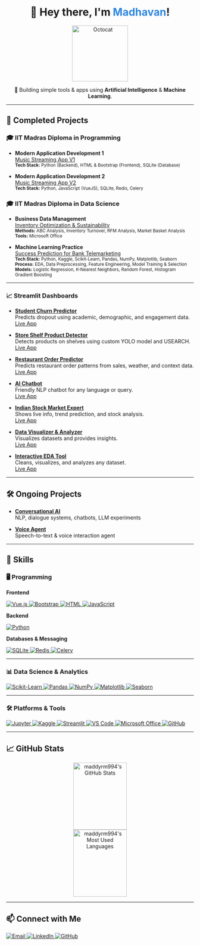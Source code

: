 <!--
Profile README for @maddyrm994

GitHub Vibe: Modern, welcoming, and visually organized.
-->

<div align="center">
  <h1>👋 Hey there, I'm <span style="color:#2e86de;">Madhavan</span>!</h1>
  <img src="https://octodex.github.com/images/daftpunktocat-guy.gif" width="150" alt="Octocat"/>
  <p>
      🤖 Building simple tools & apps using <b>Artificial Intelligence</b> & <b>Machine Learning</b>.<br>
  </p>
</div>

---

## 🚀 Completed Projects

### 🎓 IIT Madras Diploma in Programming

- **Modern Application Development 1**  
  [Music Streaming App V1](https://github.com/maddyrm994/mad1_proj)  
  <sub>
    <b>Tech Stack:</b> Python (Backend), HTML & Bootstrap (Frontend), SQLite (Database)
  </sub>

- **Modern Application Development 2**  
  [Music Streaming App V2](https://github.com/maddyrm994/mad2_proj)  
  <sub>
    <b>Tech Stack:</b> Python, JavaScript (VueJS), SQLite, Redis, Celery
  </sub>

### 🎓 IIT Madras Diploma in Data Science

- **Business Data Management**  
  [Inventory Optimization & Sustainability](https://github.com/maddyrm994/bdm_proj)  
  <sub>
    <b>Methods:</b> ABC Analysis, Inventory Turnover, RFM Analysis, Market Basket Analysis  
    <b>Tools:</b> Microsoft Office
  </sub>

- **Machine Learning Practice**  
  [Success Prediction for Bank Telemarketing](https://github.com/maddyrm994/mlp_proj)  
  <sub>
    <b>Tech Stack:</b> Python, Kaggle, Scikit-Learn, Pandas, NumPy, Matplotlib, Seaborn  
    <b>Process:</b> EDA, Data Preprocessing, Feature Engineering, Model Training & Selection  
    <b>Models:</b> Logistic Regression, K-Nearest Neighbors, Random Forest, Histogram Gradient Boosting
  </sub>

---

### 📈 Streamlit Dashboards

- **[Student Churn Predictor](https://github.com/maddyrm994/student-churn-predictor)**  
  Predicts dropout using academic, demographic, and engagement data.  
  [Live App](https://student-churn-predictor.streamlit.app)

- **[Store Shelf Product Detector](https://github.com/maddyrm994/store-shelf-product-detector)**  
  Detects products on shelves using custom YOLO model and USEARCH.  
  [Live App](https://store-shelf-object-detector.streamlit.app)

- **[Restaurant Order Predictor](https://github.com/maddyrm994/restaurant-order-predictor)**  
  Predicts restaurant order patterns from sales, weather, and context data.  
  [Live App](https://restaurant-order-predictor.streamlit.app)

- **[AI Chatbot](https://github.com/maddyrm994/maddys-chatbot)**  
  Friendly NLP chatbot for any language or query.  
  [Live App](https://maddys-chatbot.streamlit.app)

- **[Indian Stock Market Expert](https://github.com/maddyrm994/indian-stock-market-expert)**  
  Shows live info, trend prediction, and stock analysis.  
  [Live App](https://indian-stock-market-expert.streamlit.app)

- **[Data Visualizer & Analyzer](https://github.com/maddyrm994/data-visualization-analyzer)**  
  Visualizes datasets and provides insights.  
  [Live App](https://data-visualization-analyzer.streamlit.app)

- **[Interactive EDA Tool](https://github.com/maddyrm994/interactive-eda-tool)**  
  Cleans, visualizes, and analyzes any dataset.  
  [Live App](https://interactive-eda-tool.streamlit.app/)

---

## 🛠️ Ongoing Projects

- **[Conversational AI](https://github.com/maddyrm994/conversational-ai)**  
  NLP, dialogue systems, chatbots, LLM experiments

- **[Voice Agent](https://github.com/maddyrm994/deepgram_voice_agent)**  
  Speech-to-text & voice interaction agent

---

## 🌟 Skills

### 🖥️ Programming

**Frontend**
<p>
  <a href="https://vuejs.org/" target="_blank">
    <img src="https://img.shields.io/badge/Vue.js-4FC08D?style=for-the-badge&logo=vue.js&logoColor=white" alt="Vue.js"/>
  </a>
  <a href="https://getbootstrap.com/" target="_blank">
    <img src="https://img.shields.io/badge/Bootstrap-7952B3?style=for-the-badge&logo=bootstrap&logoColor=white" alt="Bootstrap"/>
  </a>
  <a href="https://developer.mozilla.org/en-US/docs/Web/HTML" target="_blank">
    <img src="https://img.shields.io/badge/HTML-E34F26?style=for-the-badge&logo=html5&logoColor=white" alt="HTML"/>
  </a>
  <a href="https://developer.mozilla.org/en-US/docs/Web/JavaScript" target="_blank">
    <img src="https://img.shields.io/badge/JavaScript-F7DF1E?style=for-the-badge&logo=javascript&logoColor=black" alt="JavaScript"/>
  </a>
</p>

**Backend**
<p>
  <a href="https://www.python.org/" target="_blank">
    <img src="https://img.shields.io/badge/Python-3776AB?style=for-the-badge&logo=python&logoColor=white" alt="Python"/>
  </a>
</p>

**Databases & Messaging**
<p>
  <a href="https://www.sqlite.org/" target="_blank">
    <img src="https://img.shields.io/badge/SQLite-003B57?style=for-the-badge&logo=sqlite&logoColor=white" alt="SQLite"/>
  </a>
  <a href="https://redis.io/" target="_blank">
    <img src="https://img.shields.io/badge/Redis-DC382D?style=for-the-badge&logo=redis&logoColor=white" alt="Redis"/>
  </a>
  <a href="https://docs.celeryq.dev/en/stable/" target="_blank">
    <img src="https://img.shields.io/badge/Celery-37814A?style=for-the-badge&logo=celery&logoColor=white" alt="Celery"/>
  </a>
</p>

---

### 📊 Data Science & Analytics

<p>
  <a href="https://scikit-learn.org/" target="_blank">
    <img src="https://img.shields.io/badge/Scikit--Learn-F7931E?style=for-the-badge&logo=scikit-learn&logoColor=white" alt="Scikit-Learn"/>
  </a>
  <a href="https://pandas.pydata.org/" target="_blank">
    <img src="https://img.shields.io/badge/Pandas-150458?style=for-the-badge&logo=pandas&logoColor=white" alt="Pandas"/>
  </a>
  <a href="https://numpy.org/" target="_blank">
    <img src="https://img.shields.io/badge/NumPy-013243?style=for-the-badge&logo=numpy&logoColor=white" alt="NumPy"/>
  </a>
  <a href="https://matplotlib.org/" target="_blank">
    <img src="https://img.shields.io/badge/Matplotlib-11557C?style=for-the-badge&logo=matplotlib&logoColor=white" alt="Matplotlib"/>
  </a>
  <a href="https://seaborn.pydata.org/" target="_blank">
    <img src="https://img.shields.io/badge/Seaborn-2A2A2A?style=for-the-badge&logo=seaborn&logoColor=white" alt="Seaborn"/>
  </a>
</p>

---

### 🛠️ Platforms & Tools

<p>
  <a href="https://jupyter.org/" target="_blank">
    <img src="https://img.shields.io/badge/Jupyter-F37626?style=for-the-badge&logo=jupyter&logoColor=white" alt="Jupyter"/>
  </a>
  <a href="https://www.kaggle.com/" target="_blank">
    <img src="https://img.shields.io/badge/Kaggle-20BEFF?style=for-the-badge&logo=kaggle&logoColor=white" alt="Kaggle"/>
  </a>
  <a href="https://streamlit.io/" target="_blank">
    <img src="https://img.shields.io/badge/Streamlit-FF4B4B?style=for-the-badge&logo=streamlit&logoColor=white" alt="Streamlit"/>
  </a>
  <a href="https://code.visualstudio.com/" target="_blank">
    <img src="https://img.shields.io/badge/VS%20Code-007ACC?style=for-the-badge&logo=visual-studio-code&logoColor=white" alt="VS Code"/>
  </a>
  <a href="https://www.microsoft.com/en-us/microsoft-365/" target="_blank">
    <img src="https://img.shields.io/badge/Microsoft%20Office-D83B01?style=for-the-badge&logo=microsoft-office&logoColor=white" alt="Microsoft Office"/>
  </a>
  <a href="https://github.com/" target="_blank">
    <img src="https://img.shields.io/badge/GitHub-181717?style=for-the-badge&logo=github&logoColor=white" alt="GitHub"/>
  </a>
</p>

---

## 📈 GitHub Stats

<p align="center">
  <img src="https://github-readme-stats.vercel.app/api?username=maddyrm994&show_icons=true&theme=radical" alt="maddyrm994's GitHub Stats" height="180" style="width: 48%; min-width: 300px; display: inline-block;"/>
  <img src="https://github-readme-stats.vercel.app/api/top-langs/?username=maddyrm994&layout=compact&theme=radical" alt="maddyrm994's Most Used Languages" height="180" style="width: 48%; min-width: 300px; display: inline-block;"/>
</p>

---

## 📫 Connect with Me

<p>
  <a href="mailto:maddyrm994@gmail.com">
    <img src="https://img.shields.io/badge/Email-D14836?style=for-the-badge&logo=gmail&logoColor=white" alt="Email"/>
  </a>
  <a href="https://linkedin.com/in/madhavan-r-mohan-62b9601b2" target="_blank">
    <img src="https://img.shields.io/badge/LinkedIn-0077B5?style=for-the-badge&logo=linkedin&logoColor=white" alt="LinkedIn"/>
  </a>
  <a href="https://github.com/maddyrm994" target="_blank">
    <img src="https://img.shields.io/badge/GitHub-181717?style=for-the-badge&logo=github&logoColor=white" alt="GitHub"/>
  </a>
</p>
